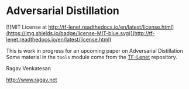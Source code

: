 # Adversarial Distillation

[![MIT License at http://tf-lenet.readthedocs.io/en/latest/license.html](https://img.shields.io/badge/license-MIT-blue.svg)](http://tf-lenet.readthedocs.io/en/latest/license.html)

This is work in progress for an upcoming paper on Adversarial Distillation
Some material in the ``tools`` module come from the
[TF-Lenet](http://tf-lenet.readthedocs.io) repository.

Ragav Venkatesan

http://www.ragav.net
